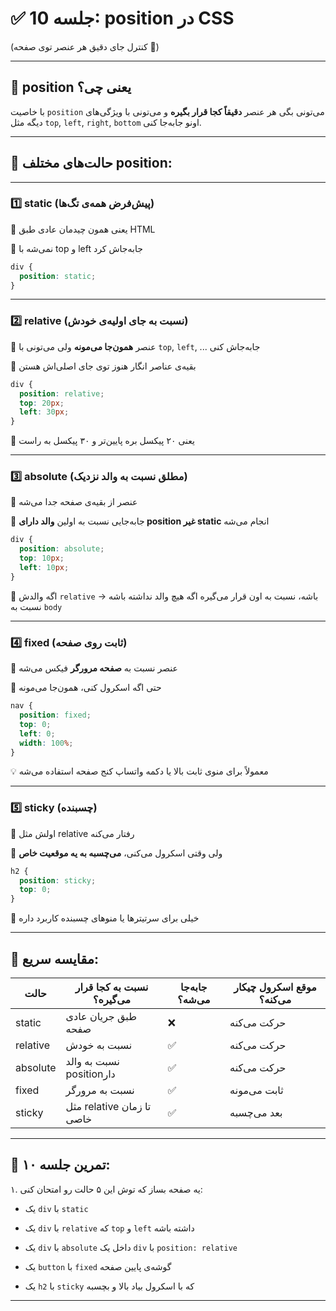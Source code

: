 
# ✅ جلسه 10: position در CSS

(کنترل جای دقیق هر عنصر توی صفحه 🧭)

---

## 🧠 position یعنی چی؟

با خاصیت `position` می‌تونی بگی هر عنصر **دقیقاً کجا قرار بگیره**
و می‌تونی با ویژگی‌های دیگه مثل `top`, `left`, `right`, `bottom` اونو جابه‌جا کنی.

---

## 🔹 حالت‌های مختلف position:

---

### 1️⃣ **static** (پیش‌فرض همه‌ی تگ‌ها)

📌 یعنی همون چیدمان عادی طبق HTML

📌 نمی‌شه با top و left جابه‌جاش کرد

```css
div {
  position: static;
}
```

---

### 2️⃣ **relative** (نسبت به جای اولیه‌ی خودش)

📌 عنصر **همون‌جا می‌مونه** ولی می‌تونی با `top`, `left`, ... جابه‌جاش کنی

📌 بقیه‌ی عناصر انگار هنوز توی جای اصلی‌اش هستن

```css
div {
  position: relative;
  top: 20px;
  left: 30px;
}
```

🧭 یعنی ۲۰ پیکسل بره پایین‌تر و ۳۰ پیکسل به راست

---

### 3️⃣ **absolute** (مطلق نسبت به والد نزدیک)

📌 عنصر از بقیه‌ی صفحه جدا می‌شه

📌 جابه‌جایی نسبت به اولین **والد دارای position غیر static** انجام می‌شه

```css
div {
  position: absolute;
  top: 10px;
  left: 10px;
}
```

🧠 اگه والدش `relative` باشه، نسبت به اون قرار می‌گیره
اگه هیچ والد نداشته باشه → نسبت به `body`

---

### 4️⃣ **fixed** (ثابت روی صفحه)

📌 عنصر نسبت به **صفحه مرورگر** فیکس می‌شه

📌 حتی اگه اسکرول کنی، همون‌جا می‌مونه

```css
nav {
  position: fixed;
  top: 0;
  left: 0;
  width: 100%;
}
```

💡 معمولاً برای منوی ثابت بالا یا دکمه واتساپ کنج صفحه استفاده می‌شه

---

### 5️⃣ **sticky** (چسبنده)

📌 اولش مثل relative رفتار می‌کنه

📌 ولی وقتی اسکرول می‌کنی، **می‌چسبه به یه موقعیت خاص**

```css
h2 {
  position: sticky;
  top: 0;
}
```

🧠 خیلی برای سرتیترها یا منوهای چسبنده کاربرد داره

---

## 🔁 مقایسه سریع:

| حالت     | نسبت به کجا قرار می‌گیره؟ | جابه‌جا می‌شه؟ | موقع اسکرول چیکار می‌کنه؟ |
| -------- | ------------------------- | -------------- | ------------------------- |
| static   | طبق جریان عادی صفحه       | ❌              | حرکت می‌کنه               |
| relative | نسبت به خودش              | ✅              | حرکت می‌کنه               |
| absolute | نسبت به والد position‌دار | ✅              | حرکت می‌کنه               |
| fixed    | نسبت به مرورگر            | ✅              | ثابت می‌مونه              |
| sticky   | مثل relative تا زمان خاصی | ✅              | بعد می‌چسبه               |

---

## 📝 تمرین جلسه ۱۰:

۱. یه صفحه بساز که توش این ۵ حالت رو امتحان کنی:

* یک `div` با `static`

* یک `div` با `relative` که `top` و `left` داشته باشه

* یک `div` با `absolute` داخل یک `div` با `position: relative`

* یک `button` با `fixed` گوشه‌ی پایین صفحه

* یک `h2` با `sticky` که با اسکرول بیاد بالا و بچسبه

---
